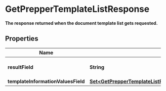

# GetPrepperTemplateListResponse

#### The response returned when the document template list gets requested.

## Properties

Name | Type | Description | Notes
------------ | ------------- | ------------- | -------------
**resultField** | **String** | Displays the result of the call. | 
**templateInformationValuesField** | [**Set&lt;GetPrepperTemplateListResponseTemplateInformationValuesField&gt;**](GetPrepperTemplateListResponseTemplateInformationValuesField.md) |  | 



